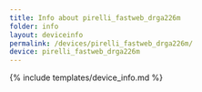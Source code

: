 ```yaml
---
title: Info about pirelli_fastweb_drga226m
folder: info
layout: deviceinfo
permalink: /devices/pirelli_fastweb_drga226m/
device: pirelli_fastweb_drga226m
---
```

{% include templates/device_info.md %}
